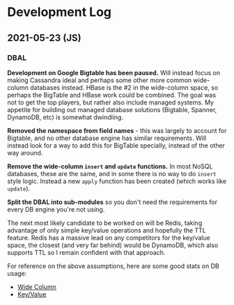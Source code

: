 Development Log
===============

2021-05-23 (JS)
---------------
### DBAL
**Development on Google Bigtable has been paused.** Will instead focus on making Cassandra ideal and perhaps some other
more common wide-column databases instead. HBase is the #2 in the wide-column space, so perhaps the BigTable and HBase
work could be combined. The goal was not to get the top players, but rather also include managed systems. My appetite
for building out managed database solutions (Bigtable, Spanner, DynamoDB, etc) is somewhat dwindling.

**Removed the namespace from field names** - this was largely to account for Bigtable, and no other database engine
has similar requirements. Will instead look for a way to add this for BigTable specially, instead of the other way 
around.

**Remove the wide-column `insert` and `update` functions.** In most NoSQL databases, these are the same, and in some
there is no way to do `insert` style logic. Instead a new `apply` function has been created (which works like `update`).

**Split the DBAL into sub-modules** so you don't need the requirements for every DB engine you're not using.

The next most likely candidate to be worked on will be Redis, taking advantage of only simple key/value operations and
hopefully the TTL feature. Redis has a massive lead on any competitors for the key/value space, the closest (and very
far behind) would be DynamoDB, which also supports TTL so I remain confident with that approach.

For reference on the above assumptions, here are some good stats on DB usage:
* [Wide Column](https://db-engines.com/en/ranking/wide+column+store)
* [Key/Value](https://db-engines.com/en/ranking/key-value+store)
